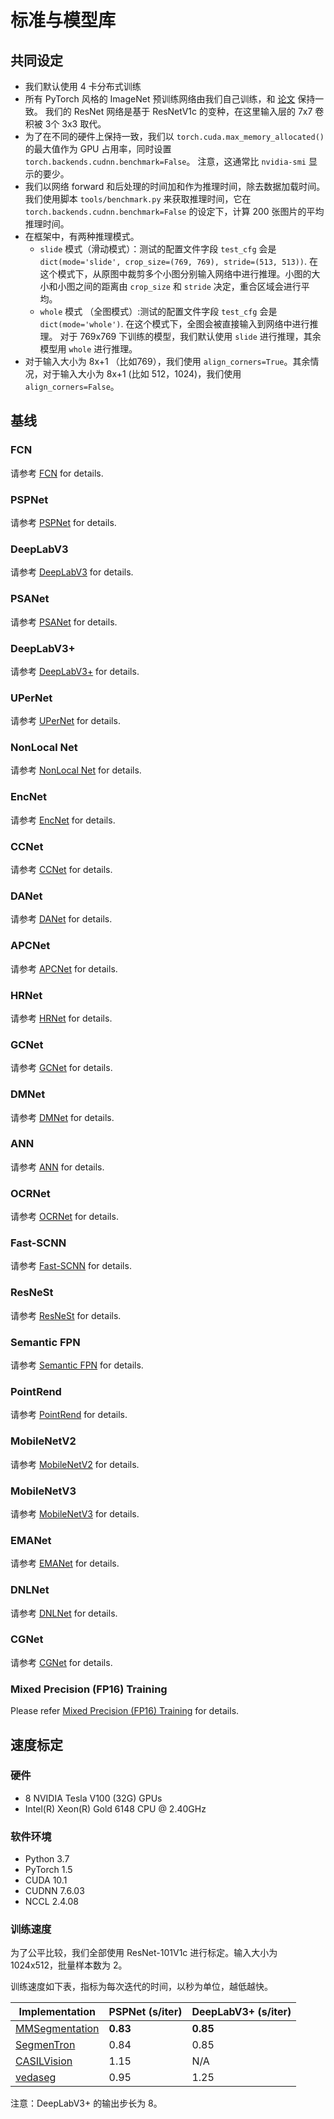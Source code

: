 # 标准与模型库

## 共同设定

* 我们默认使用 4 卡分布式训练
* 所有 PyTorch 风格的 ImageNet 预训练网络由我们自己训练，和 [论文](https://arxiv.org/pdf/1812.01187.pdf) 保持一致。
  我们的 ResNet 网络是基于 ResNetV1c 的变种，在这里输入层的 7x7 卷积被 3个 3x3 取代。
* 为了在不同的硬件上保持一致，我们以 `torch.cuda.max_memory_allocated()` 的最大值作为 GPU 占用率，同时设置 `torch.backends.cudnn.benchmark=False`。
  注意，这通常比 `nvidia-smi` 显示的要少。
* 我们以网络 forward 和后处理的时间加和作为推理时间，除去数据加载时间。我们使用脚本 `tools/benchmark.py` 来获取推理时间，它在 `torch.backends.cudnn.benchmark=False` 的设定下，计算 200 张图片的平均推理时间。
* 在框架中，有两种推理模式。
  * `slide` 模式（滑动模式）：测试的配置文件字段 `test_cfg` 会是 `dict(mode='slide', crop_size=(769, 769), stride=(513, 513))`.
    在这个模式下，从原图中裁剪多个小图分别输入网络中进行推理。小图的大小和小图之间的距离由 `crop_size` 和 `stride` 决定，重合区域会进行平均。
  * `whole` 模式 （全图模式）:测试的配置文件字段 `test_cfg` 会是 `dict(mode='whole')`. 在这个模式下，全图会被直接输入到网络中进行推理。
    对于 769x769 下训练的模型，我们默认使用 `slide` 进行推理，其余模型用 `whole` 进行推理。
* 对于输入大小为 8x+1 （比如769），我们使用 `align_corners=True`。其余情况，对于输入大小为 8x+1 (比如 512，1024)，我们使用 `align_corners=False`。

## 基线

### FCN

请参考 [FCN](https://github.com/open-mmlab/mmsegmentation/blob/master/configs/fcn) for details.

### PSPNet

请参考 [PSPNet](https://github.com/open-mmlab/mmsegmentation/blob/master/configs/pspnet) for details.

### DeepLabV3

请参考 [DeepLabV3](https://github.com/open-mmlab/mmsegmentation/blob/master/configs/deeplabv3) for details.

### PSANet

请参考 [PSANet](https://github.com/open-mmlab/mmsegmentation/blob/master/configs/psanet) for details.

### DeepLabV3+

请参考 [DeepLabV3+](https://github.com/open-mmlab/mmsegmentation/blob/master/configs/deeplabv3plus) for details.

### UPerNet

请参考 [UPerNet](https://github.com/open-mmlab/mmsegmentation/blob/master/configs/upernet) for details.

### NonLocal Net

请参考 [NonLocal Net](https://github.com/open-mmlab/mmsegmentation/blob/master/configs/nlnet) for details.

### EncNet

请参考 [EncNet](https://github.com/open-mmlab/mmsegmentation/blob/master/configs/encnet) for details.

### CCNet

请参考 [CCNet](https://github.com/open-mmlab/mmsegmentation/blob/master/configs/ccnet) for details.

### DANet

请参考 [DANet](https://github.com/open-mmlab/mmsegmentation/blob/master/configs/danet) for details.

### APCNet

请参考 [APCNet](https://github.com/open-mmlab/mmsegmentation/blob/master/configs/apcnet) for details.

### HRNet

请参考 [HRNet](https://github.com/open-mmlab/mmsegmentation/blob/master/configs/hrnet) for details.

### GCNet

请参考 [GCNet](https://github.com/open-mmlab/mmsegmentation/blob/master/configs/gcnet) for details.

### DMNet

请参考 [DMNet](https://github.com/open-mmlab/mmsegmentation/blob/master/configs/dmnet) for details.

### ANN

请参考 [ANN](https://github.com/open-mmlab/mmsegmentation/blob/master/configs/ann) for details.

### OCRNet

请参考 [OCRNet](https://github.com/open-mmlab/mmsegmentation/blob/master/configs/ocrnet) for details.

### Fast-SCNN

请参考 [Fast-SCNN](https://github.com/open-mmlab/mmsegmentation/blob/master/configs/fastscnn) for details.

### ResNeSt

请参考 [ResNeSt](https://github.com/open-mmlab/mmsegmentation/blob/master/configs/resnest) for details.

### Semantic FPN

请参考 [Semantic FPN](https://github.com/open-mmlab/mmsegmentation/blob/master/configs/semfpn) for details.

### PointRend

请参考 [PointRend](https://github.com/open-mmlab/mmsegmentation/blob/master/configs/point_rend) for details.

### MobileNetV2

请参考 [MobileNetV2](https://github.com/open-mmlab/mmsegmentation/blob/master/configs/mobilenet_v2) for details.

### MobileNetV3

请参考 [MobileNetV3](https://github.com/open-mmlab/mmsegmentation/blob/master/configs/mobilenet_v3) for details.

### EMANet

请参考 [EMANet](https://github.com/open-mmlab/mmsegmentation/blob/master/configs/emanet) for details.

### DNLNet

请参考 [DNLNet](https://github.com/open-mmlab/mmsegmentation/blob/master/configs/dnlnet) for details.

### CGNet

请参考 [CGNet](https://github.com/open-mmlab/mmsegmentation/blob/master/configs/cgnet) for details.

### Mixed Precision (FP16) Training

Please refer [Mixed Precision (FP16) Training](https://github.com/open-mmlab/mmsegmentation/blob/master/configs/fp16/README.md) for details.

## 速度标定

### 硬件

* 8 NVIDIA Tesla V100 (32G) GPUs
* Intel(R) Xeon(R) Gold 6148 CPU @ 2.40GHz

### 软件环境

* Python 3.7
* PyTorch 1.5
* CUDA 10.1
* CUDNN 7.6.03
* NCCL 2.4.08

### 训练速度

为了公平比较，我们全部使用 ResNet-101V1c 进行标定。输入大小为 1024x512，批量样本数为 2。

训练速度如下表，指标为每次迭代的时间，以秒为单位，越低越快。

| Implementation | PSPNet (s/iter) | DeepLabV3+ (s/iter) |
|----------------|-----------------|---------------------|
| [MMSegmentation](https://github.com/open-mmlab/mmsegmentation)              | **0.83**       | **0.85**   |
| [SegmenTron](https://github.com/LikeLy-Journey/SegmenTron)                  | 0.84           | 0.85       |
| [CASILVision](https://github.com/CSAILVision/semantic-segmentation-pytorch) | 1.15           | N/A          |
| [vedaseg](https://github.com/Media-Smart/vedaseg)                           | 0.95           | 1.25       |

注意：DeepLabV3+ 的输出步长为 8。
